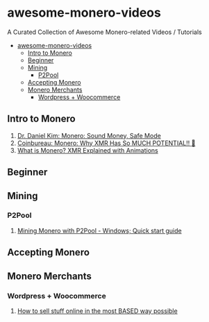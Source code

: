 # awesome-monero-videos
A Curated Collection of Awesome Monero-related Videos / Tutorials

- [awesome-monero-videos](#awesome-monero-videos)
  - [Intro to Monero](#intro-to-monero)
  - [Beginner](#beginner)
  - [Mining](#mining)
    - [P2Pool](#p2pool)
  - [Accepting Monero](#accepting-monero)
  - [Monero Merchants](#monero-merchants)
    - [Wordpress + Woocommerce](#wordpress--woocommerce)

## Intro to Monero
1) [Dr. Daniel Kim: Monero:  Sound Money, Safe Mode](https://yewtu.be/watch?v=wq6w03E2DS4)
2) [Coinbureau: Monero: Why XMR Has So MUCH POTENTIAL!! 🤫](https://yewtu.be/watch?v=O58STfvxZnY)
3) [What is Monero? XMR Explained with Animations](https://yewtu.be/watch?v=B7sLnmlZ-kU)

## Beginner

## Mining

### P2Pool
1) [Mining Monero with P2Pool - Windows; Quick start guide](https://yewtu.be/watch?v=yfbvTksF9ic)

## Accepting Monero 


## Monero Merchants

### Wordpress + Woocommerce
1) [How to sell stuff online in the most BASED way possible](https://yewtu.be/watch?v=9fsdWJo2QFs)
